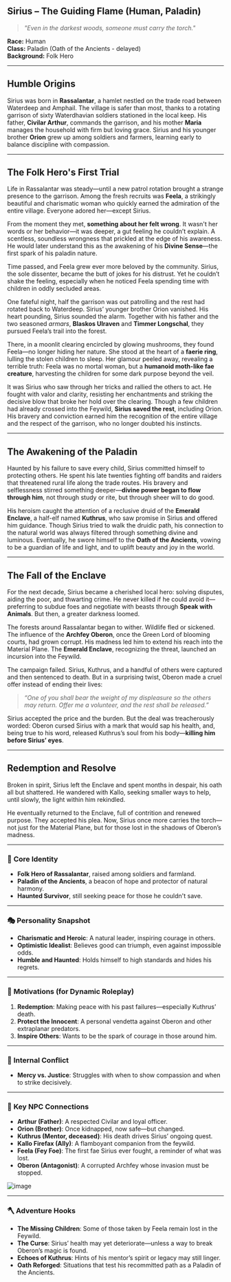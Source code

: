 ## **Sirius – The Guiding Flame (Human, Paladin)**  
> *"Even in the darkest woods, someone must carry the torch."*

**Race:** Human  
**Class:** Paladin (Oath of the Ancients - delayed)  
**Background:** Folk Hero  

---

## **Humble Origins**  
Sirius was born in **Rassalantar**, a hamlet nestled on the trade road between Waterdeep and Amphail. The village is safer than most, thanks to a rotating garrison of sixty Waterdhavian soldiers stationed in the local keep. His father, **Civilar Arthur**, commands the garrison, and his mother **Maria** manages the household with firm but loving grace. Sirius and his younger brother **Orion** grew up among soldiers and farmers, learning early to balance discipline with compassion.

---

## **The Folk Hero's First Trial**
Life in Rassalantar was steady—until a new patrol rotation brought a strange presence to the garrison. Among the fresh recruits was **Feela**, a strikingly beautiful and charismatic woman who quickly earned the admiration of the entire village. Everyone adored her—except Sirius.

From the moment they met, **something about her felt wrong**. It wasn't her words or her behavior—it was deeper, a gut feeling he couldn’t explain. A scentless, soundless wrongness that prickled at the edge of his awareness. He would later understand this as the awakening of his **Divine Sense**—the first spark of his paladin nature.

Time passed, and Feela grew ever more beloved by the community. Sirius, the sole dissenter, became the butt of jokes for his distrust. Yet he couldn’t shake the feeling, especially when he noticed Feela spending time with children in oddly secluded areas.

One fateful night, half the garrison was out patrolling and the rest had rotated back to Waterdeep. Sirius’ younger brother Orion vanished. His heart pounding, Sirius sounded the alarm. Together with his father and the two seasoned _armars_, **Blaskos Ulraven** and **Timmer Longschal**, they pursued Feela’s trail into the forest.

There, in a moonlit clearing encircled by glowing mushrooms, they found Feela—no longer hiding her nature. She stood at the heart of a **faerie ring**, lulling the stolen children to sleep. Her glamour peeled away, revealing a terrible truth: Feela was no mortal woman, but a **humanoid moth-like fae creature**, harvesting the children for some dark purpose beyond the veil.

It was Sirius who saw through her tricks and rallied the others to act. He fought with valor and clarity, resisting her enchantments and striking the decisive blow that broke her hold over the clearing. Though a few children had already crossed into the Feywild, **Sirius saved the rest**, including Orion. His bravery and conviction earned him the recognition of the entire village and the respect of the garrison, who no longer doubted his instincts.

---

## **The Awakening of the Paladin**
Haunted by his failure to save every child, Sirius committed himself to protecting others. He spent his late twenties fighting off bandits and raiders that threatened rural life along the trade routes. His bravery and selflessness stirred something deeper—**divine power began to flow through him**, not through study or rite, but through sheer will to do good.

His heroism caught the attention of a reclusive druid of the **Emerald Enclave**, a half-elf named **Kuthrus**, who saw promise in Sirius and offered him guidance. Though Sirius tried to walk the druidic path, his connection to the natural world was always filtered through something divine and luminous. Eventually, he swore himself to the **Oath of the Ancients**, vowing to be a guardian of life and light, and to uplift beauty and joy in the world.

---

## **The Fall of the Enclave**
For the next decade, Sirius became a cherished local hero: solving disputes, aiding the poor, and thwarting crime. He never killed if he could avoid it—preferring to subdue foes and negotiate with beasts through **Speak with Animals**. But then, a greater darkness loomed.

The forests around Rassalantar began to wither. Wildlife fled or sickened. The influence of the **Archfey Oberon**, once the Green Lord of blooming courts, had grown corrupt. His madness led him to extend his reach into the Material Plane. The **Emerald Enclave**, recognizing the threat, launched an incursion into the Feywild.

The campaign failed. Sirius, Kuthrus, and a handful of others were captured and then sentenced to death. But in a surprising twist, Oberon made a cruel offer instead of ending their lives:

> *“One of you shall bear the weight of my displeasure so the others may return. Offer me a volunteer, and the rest shall be released.”*

Sirius accepted the price and the burden. But the deal was treacherously worded: Oberon cursed Sirius with a mark that would sap his health, and, being true to his word, released Kuthrus’s soul from his body—**killing him before Sirius’ eyes**.

---

## **Redemption and Resolve**
Broken in spirit, Sirius left the Enclave and spent months in despair, his oath all but shattered. He wandered with Kallo, seeking smaller ways to help, until slowly, the light within him rekindled.

He eventually returned to the Enclave, full of contrition and renewed purpose. They accepted his plea. Now, Sirius once more carries the torch—not just for the Material Plane, but for those lost in the shadows of Oberon’s madness.

---

### 🧭 **Core Identity**
- **Folk Hero of Rassalantar**, raised among soldiers and farmland.
- **Paladin of the Ancients**, a beacon of hope and protector of natural harmony.
- **Haunted Survivor**, still seeking peace for those he couldn't save.

---

### 🎭 **Personality Snapshot**
- **Charismatic and Heroic**: A natural leader, inspiring courage in others.
- **Optimistic Idealist**: Believes good can triumph, even against impossible odds.
- **Humble and Haunted**: Holds himself to high standards and hides his regrets.

---

### 🎯 **Motivations (for Dynamic Roleplay)**
1. **Redemption**: Making peace with his past failures—especially Kuthrus’ death.
2. **Protect the Innocent**: A personal vendetta against Oberon and other extraplanar predators.
3. **Inspire Others**: Wants to be the spark of courage in those around him.

---

### 🧠 **Internal Conflict**
- **Mercy vs. Justice**: Struggles with when to show compassion and when to strike decisively.

---

### 🧬 **Key NPC Connections**
- **Arthur (Father)**: A respected Civilar and loyal officer.
- **Orion (Brother)**: Once kidnapped, now safe—but changed.
- **Kuthrus (Mentor, deceased)**: His death drives Sirius’ ongoing quest.
- **Kallo Firefax (Ally)**: A flamboyant companion from the feywild.
- **Feela (Fey Foe)**: The first fae Sirius ever fought, a reminder of what was lost.
- **Oberon (Antagonist)**: A corrupted Archfey whose invasion must be stopped.

![image](https://github.com/user-attachments/assets/fbd4647e-fc0e-4286-bc92-adcf3768e100)


---

### 🪓 **Adventure Hooks**
- **The Missing Children**: Some of those taken by Feela remain lost in the Feywild.
- **The Curse**: Sirius’ health may yet deteriorate—unless a way to break Oberon’s magic is found.
- **Echoes of Kuthrus**: Hints of his mentor’s spirit or legacy may still linger.
- **Oath Reforged**: Situations that test his recommitted path as a Paladin of the Ancients.

